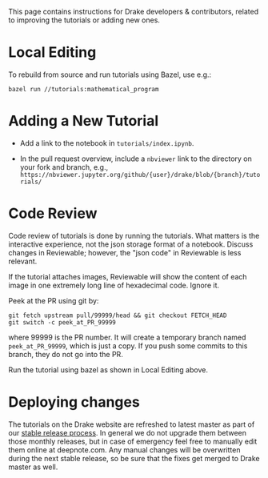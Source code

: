 This page contains instructions for Drake developers & contributors, related to
improving the tutorials or adding new ones.

# Local Editing

To rebuild from source and run tutorials using Bazel, use e.g.:
```
bazel run //tutorials:mathematical_program
```

# Adding a New Tutorial

- Add a link to the notebook in `tutorials/index.ipynb`.

- In the pull request overview, include a `nbviewer` link to the directory on
your fork and branch, e.g.,
`https://nbviewer.jupyter.org/github/{user}/drake/blob/{branch}/tutorials/`

# Code Review

Code review of tutorials is done by running the tutorials.
What matters is the interactive experience,
not the json storage format of a notebook.
Discuss changes in Reviewable; however,
the "json code" in Reviewable is less relevant.

If the tutorial attaches images,
Reviewable will show the content of each image in one extremely long line
of hexadecimal code.
Ignore it.

Peek at the PR using git by:
```
git fetch upstream pull/99999/head && git checkout FETCH_HEAD
git switch -c peek_at_PR_99999
```
where 99999 is the PR number.
It will create a temporary branch named `peek_at_PR_99999`,
which is just a copy.
If you push some commits to this branch,
they do not go into the PR.

Run the tutorial using bazel as shown in Local Editing above.

# Deploying changes

The tutorials on the Drake website are refreshed to latest master as part of
our [stable release process](/release_playbook.html). In general we do not
upgrade them between those monthly releases, but in case of emergency feel
free to manually edit them online at deepnote.com. Any manual changes will
be overwritten during the next stable release, so be sure that the fixes
get merged to Drake master as well.
